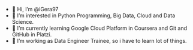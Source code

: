 - 👋 Hi, I’m @iGera97
- 👀 I’m interested in Python Programming, Big Data, Cloud and Data Science.
- 🌱 I’m currently learning Google Cloud Platform in Coursera and Git and GitHub in Platzi.
- 💞️ I’m working as Data Engineer Trainee, so i have to learn lot of things.

<!---
iGera97/iGera97 is a ✨ special ✨ repository because its `README.md` (this file) appears on your GitHub profile.
You can click the Preview link to take a look at your changes.
--->

